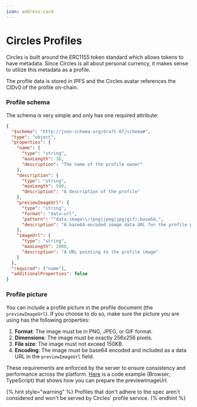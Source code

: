 ```yaml
---
icon: address-card
---
```


# Circles Profiles

Circles is built around the ERC1155 token standard which allows tokens to have metadata. Since Circles is all about personal currency, it makes sense to utilize this metadata as a profile.&#x20;

The profile data is stored in IPFS and the Circles avatar references the CIDv0 of the profile on-chain.

### Profile schema

The schema is very simple and only has one required attribute:

```json
{
  "$schema": "http://json-schema.org/draft-07/schema#",
  "type": "object",
  "properties": {
    "name": {
      "type": "string",
      "maxLength": 36,
      "description": "The name of the profile owner"
    },
    "description": {
      "type": "string",
      "maxLength": 500,
      "description": "A description of the profile"
    },
    "previewImageUrl": {
      "type": "string",
      "format": "data-url",
      "pattern": "^data:image\\/(png|jpeg|jpg|gif);base64,",
      "description": "A base64-encoded image data URL for the profile preview"
    },
    "imageUrl": {
      "type": "string",
      "maxLength": 2000,
      "description": "A URL pointing to the profile image"
    }
  },
  "required": ["name"],
  "additionalProperties": false
}
```

### Profile picture

You can include a profile picture in the profile document (the `previewImageUrl`). If you choose to do so, make sure the picture you are using has the following properties:

1. **Format**: The image must be in PNG, JPEG, or GIF format.
2. **Dimensions**: The image must be exactly 256x256 pixels.
3. **File size**: The image must not exceed 150KB.
4. **Encoding**: The image must be base64 encoded and included as a data URL in the `previewImageUrl` field.

These requirements are enforced by the server to ensure consistency and performance across the platform.  [Here](https://github.com/aboutcircles/5ecret-garden/blob/06da3e5d472b487fa8e1bc726561eddbc97fdd30/circles-app/src/lib/components/ImageUpload.svelte#L33) is a code example (Browser; TypeScript) that shows how you can prepare the previewImageUrl.

{% hint style="warning" %}
Profiles that don't adhere to the spec aren't considered and won't be served by Circles' profile service.
{% endhint %}
